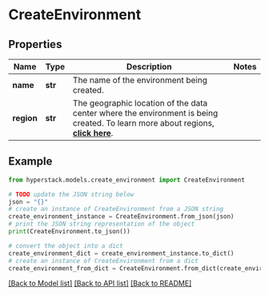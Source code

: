 # CreateEnvironment


## Properties

Name | Type | Description | Notes
------------ | ------------- | ------------- | -------------
**name** | **str** | The name of the environment being created. | 
**region** | **str** | The geographic location of the data center where the environment is being created. To learn more about regions, [**click here**](https://infrahub-doc.nexgencloud.com/docs/features/regions). | 

## Example

```python
from hyperstack.models.create_environment import CreateEnvironment

# TODO update the JSON string below
json = "{}"
# create an instance of CreateEnvironment from a JSON string
create_environment_instance = CreateEnvironment.from_json(json)
# print the JSON string representation of the object
print(CreateEnvironment.to_json())

# convert the object into a dict
create_environment_dict = create_environment_instance.to_dict()
# create an instance of CreateEnvironment from a dict
create_environment_from_dict = CreateEnvironment.from_dict(create_environment_dict)
```
[[Back to Model list]](../README.md#documentation-for-models) [[Back to API list]](../README.md#documentation-for-api-endpoints) [[Back to README]](../README.md)


